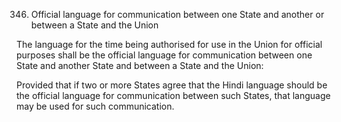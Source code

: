 346. Official language for communication between one State and another or between a State and the Union

The language for the time being authorised for use in the Union for official purposes shall be the official language for communication between one State and another State and between a State and the Union:

Provided that if two or more States agree that the Hindi language should be the official language for communication between such States, that language may be used for such communication.

